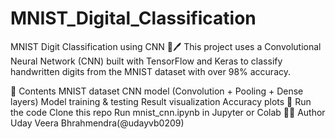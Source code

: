 # MNIST_Digital_Classification

MNIST Digit Classification using CNN 🧠🖊️
This project uses a Convolutional Neural Network (CNN) built with TensorFlow and Keras to classify handwritten digits from the MNIST dataset with over 98% accuracy.

📂 Contents
MNIST dataset
CNN model (Convolution + Pooling + Dense layers)
Model training & testing
Result visualization
Accuracy plots
🚀 Run the code
Clone this repo
Run mnist_cnn.ipynb in Jupyter or Colab
👨‍💻 Author
Uday Veera Bhrahmendra(@udayvb0209)

